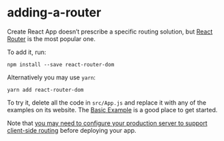 adding-a-router
===============

Create React App doesn’t prescribe a specific routing solution, but [React Router](https://reacttraining.com/react-router/web/) is the most popular one.

To add it, run:

    npm install --save react-router-dom

Alternatively you may use `yarn`:

    yarn add react-router-dom

To try it, delete all the code in `src/App.js` and replace it with any of the examples on its website. The [Basic Example](https://reacttraining.com/react-router/web/example/basic) is a good place to get started.

Note that [you may need to configure your production server to support client-side routing](deployment.md#serving-apps-with-client-side-routing) before deploying your app.
